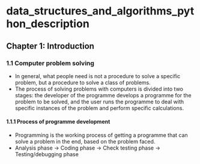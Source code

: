 # data_structures_and_algorithms_python_description
## Chapter 1: Introduction
### 1.1 Computer problem solving
- In general, what people need is not a procedure to solve a specific problem, but a procedure to solve a class of problems.
- The process of solving problems with computers is divided into two stages: the developer of the programme develops a programme for the problem to be solved, and the user runs the programme to deal with specific instances of the problem and perform specific calculations.
#### 1.1.1 Process of programme development
- Programming is the working process of getting a programme that can solve a problem in the end, based on the problem faced.
- Analysis phase -> Coding phase -> Check testing phase -> Testing/debugging phase
